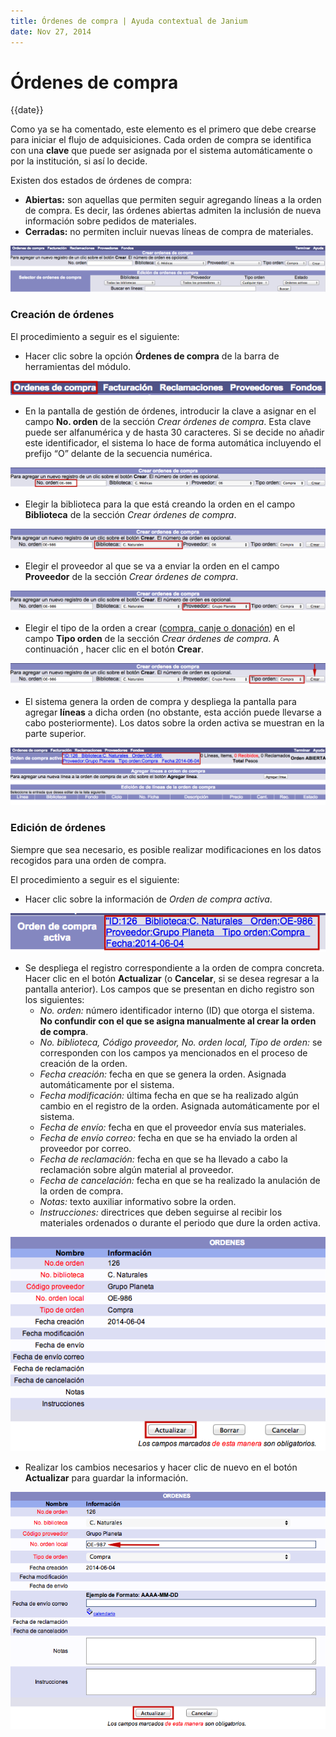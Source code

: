 ```yaml
---
title: Órdenes de compra | Ayuda contextual de Janium
date: Nov 27, 2014
---
```


# Órdenes de compra

{{date}}

Como ya se ha comentado, este elemento es el primero que debe crearse
para iniciar el flujo de adquisiciones. Cada orden de compra se
identifica con una **clave** que puede ser asignada por el sistema
automáticamente o por la institución, si así lo decide.

Existen dos estados de órdenes de compra:

-   **Abiertas:** son aquellas que permiten seguir agregando líneas a la
    orden de compra. Es decir, las órdenes abiertas admiten la inclusión
    de nueva información sobre pedidos de materiales.
-   **Cerradas:** no permiten incluir nuevas líneas de compra de
    materiales.

<img src="Ordenes_compra.png" alt="Pantalla de gestión de órdenes de compra" id="pantalladegestinderdenesdecompra" />

### Creación de órdenes

El procedimiento a seguir es el siguiente:

-   Hacer clic sobre la opción **Órdenes de compra** de la barra de
    herramientas del módulo.

<img src="Barra_herramientas_ordenes.png" alt="Opción Órdenes de compra" id="opcinrdenesdecompra" />

-   En la pantalla de gestión de órdenes, introducir la clave a asignar
    en el campo **No. orden** de la sección *Crear órdenes de compra*.
    Esta clave puede ser alfanumérica y de hasta 30 caracteres. Si se
    decide no añadir este identificador, el sistema lo hace de forma
    automática incluyendo el prefijo “O” delante de la secuencia
    numérica.

<img src="Introduccion_numero_orden.png" alt="Introducción de número de orden" id="introduccindenmerodeorden" />

-   Elegir la biblioteca para la que está creando la orden en el campo
    **Biblioteca** de la sección *Crear órdenes de compra*.

<img src="Eleccion_biblioteca.png" alt="Elección de biblioteca" id="eleccindebiblioteca" />

-   Elegir el proveedor al que se va a enviar la orden en el campo
    **Proveedor** de la sección *Crear órdenes de compra*.

<img src="Eleccion_proveedor.png" alt="Elección de proveedor" id="eleccindeproveedor" />

-   Elegir el tipo de la orden a crear (<span
    style="text-decoration: underline;">compra, canje o donación</span>)
    en el campo **Tipo orden** de la sección *Crear órdenes de compra*.
    A continuación , hacer clic en el botón **Crear**.

<img src="Eleccion_tiporden.png" alt="Elección de tipo de orden" id="eleccindetipodeorden" />

-   El sistema genera la orden de compra y despliega la pantalla para
    agregar **líneas** a dicha orden (no obstante, esta acción puede
    llevarse a cabo posteriormente). Los datos sobre la orden activa se
    muestran en la parte superior.

<img src="Orden_creada.png" alt="Orden de compra creada" id="ordendecompracreada" >

### Edición de órdenes

Siempre que sea necesario, es posible realizar modificaciones en los
datos recogidos para una orden de compra.

El procedimiento a seguir es el siguiente:

-   Hacer clic sobre la información de *Orden de compra activa*.

<img src="Orden_activa.png" alt="Selección de orden para editar" id="seleccindeordenparaeditar">

-   Se despliega el registro correspondiente a la orden de compra
    concreta. Hacer clic en el botón **Actualizar** (o **Cancelar**, si
    se desea regresar a la pantalla anterior). Los campos que se
    presentan en dicho registro son los siguientes:
    -   *No. orden:* número identificador interno (ID) que otorga el
        sistema. **No confundir con el que se asigna manualmente al
        crear la orden de compra**.
    -   *No. biblioteca, Código proveedor, No. orden local, Tipo de
        orden:* se corresponden con los campos ya mencionados en el
        proceso de creación de la orden.
    -   *Fecha creación:* fecha en que se genera la orden. Asignada
        automáticamente por el sistema.
    -   *Fecha modificación:* última fecha en que se ha realizado algún
        cambio en el registro de la orden. Asignada automáticamente por
        el sistema.
    -   *Fecha de envío:* fecha en que el proveedor envía sus
        materiales.
    -   *Fecha de envío correo:* fecha en que se ha enviado la orden al
        proveedor por correo.
    -   *Fecha de reclamación:* fecha en que se ha llevado a cabo la
        reclamación sobre algún material al proveedor.
    -   *Fecha de cancelación:* fecha en que se ha realizado la
        anulación de la orden de compra.
    -   *Notas:* texto auxiliar informativo sobre la orden.
    -   *Instrucciones:* directrices que deben seguirse al recibir los
        materiales ordenados o durante el periodo que dure la orden
        activa.

<img src="Edicion_ordenes.png" alt="Registro de orden" id="registrodeorden">

-   Realizar los cambios necesarios y hacer clic de nuevo en el botón
    **Actualizar** para guardar la información.

<img src="Edicion_ordenes2.png" alt="Modificación de datos de la orden" id="modificacindedatosdelaorden">

